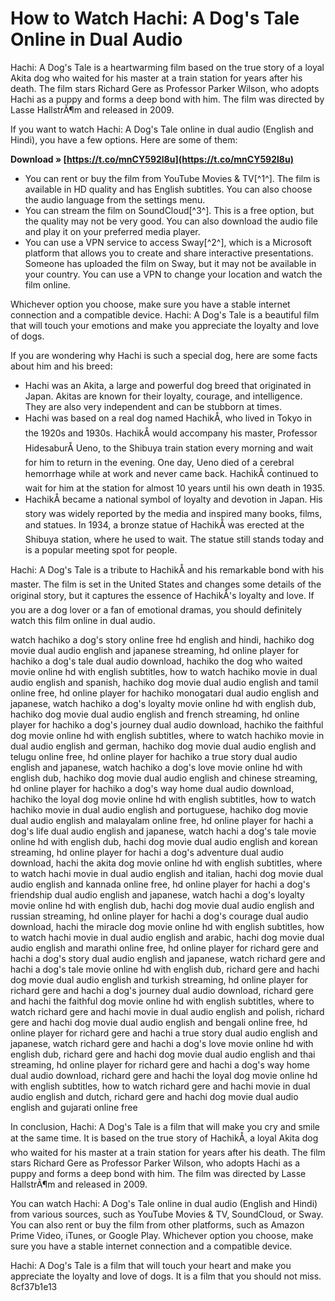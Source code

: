 
 
# How to Watch Hachi: A Dog's Tale Online in Dual Audio
  
Hachi: A Dog's Tale is a heartwarming film based on the true story of a loyal Akita dog who waited for his master at a train station for years after his death. The film stars Richard Gere as Professor Parker Wilson, who adopts Hachi as a puppy and forms a deep bond with him. The film was directed by Lasse HallstrÃ¶m and released in 2009.
  
If you want to watch Hachi: A Dog's Tale online in dual audio (English and Hindi), you have a few options. Here are some of them:
 
**Download » [https://t.co/mnCY592l8u](https://t.co/mnCY592l8u)**


  
- You can rent or buy the film from YouTube Movies & TV[^1^]. The film is available in HD quality and has English subtitles. You can also choose the audio language from the settings menu.
- You can stream the film on SoundCloud[^3^]. This is a free option, but the quality may not be very good. You can also download the audio file and play it on your preferred media player.
- You can use a VPN service to access Sway[^2^], which is a Microsoft platform that allows you to create and share interactive presentations. Someone has uploaded the film on Sway, but it may not be available in your country. You can use a VPN to change your location and watch the film online.

Whichever option you choose, make sure you have a stable internet connection and a compatible device. Hachi: A Dog's Tale is a beautiful film that will touch your emotions and make you appreciate the loyalty and love of dogs.
  
If you are wondering why Hachi is such a special dog, here are some facts about him and his breed:

- Hachi was an Akita, a large and powerful dog breed that originated in Japan. Akitas are known for their loyalty, courage, and intelligence. They are also very independent and can be stubborn at times.
- Hachi was based on a real dog named HachikÅ, who lived in Tokyo in the 1920s and 1930s. HachikÅ would accompany his master, Professor HidesaburÅ Ueno, to the Shibuya train station every morning and wait for him to return in the evening. One day, Ueno died of a cerebral hemorrhage while at work and never came back. HachikÅ continued to wait for him at the station for almost 10 years until his own death in 1935.
- HachikÅ became a national symbol of loyalty and devotion in Japan. His story was widely reported by the media and inspired many books, films, and statues. In 1934, a bronze statue of HachikÅ was erected at the Shibuya station, where he used to wait. The statue still stands today and is a popular meeting spot for people.

Hachi: A Dog's Tale is a tribute to HachikÅ and his remarkable bond with his master. The film is set in the United States and changes some details of the original story, but it captures the essence of HachikÅ's loyalty and love. If you are a dog lover or a fan of emotional dramas, you should definitely watch this film online in dual audio.
 
watch hachiko a dog's story online free hd english and hindi,  hachiko dog movie dual audio english and japanese streaming,  hd online player for hachiko a dog's tale dual audio download,  hachiko the dog who waited movie online hd with english subtitles,  how to watch hachiko movie in dual audio english and spanish,  hachiko dog movie dual audio english and tamil online free,  hd online player for hachiko monogatari dual audio english and japanese,  watch hachiko a dog's loyalty movie online hd with english dub,  hachiko dog movie dual audio english and french streaming,  hd online player for hachiko a dog's journey dual audio download,  hachiko the faithful dog movie online hd with english subtitles,  where to watch hachiko movie in dual audio english and german,  hachiko dog movie dual audio english and telugu online free,  hd online player for hachiko a true story dual audio english and japanese,  watch hachiko a dog's love movie online hd with english dub,  hachiko dog movie dual audio english and chinese streaming,  hd online player for hachiko a dog's way home dual audio download,  hachiko the loyal dog movie online hd with english subtitles,  how to watch hachiko movie in dual audio english and portuguese,  hachiko dog movie dual audio english and malayalam online free,  hd online player for hachi a dog's life dual audio english and japanese,  watch hachi a dog's tale movie online hd with english dub,  hachi dog movie dual audio english and korean streaming,  hd online player for hachi a dog's adventure dual audio download,  hachi the akita dog movie online hd with english subtitles,  where to watch hachi movie in dual audio english and italian,  hachi dog movie dual audio english and kannada online free,  hd online player for hachi a dog's friendship dual audio english and japanese,  watch hachi a dog's loyalty movie online hd with english dub,  hachi dog movie dual audio english and russian streaming,  hd online player for hachi a dog's courage dual audio download,  hachi the miracle dog movie online hd with english subtitles,  how to watch hachi movie in dual audio english and arabic,  hachi dog movie dual audio english and marathi online free,  hd online player for richard gere and hachi a dog's story dual audio english and japanese,  watch richard gere and hachi a dog's tale movie online hd with english dub,  richard gere and hachi dog movie dual audio english and turkish streaming,  hd online player for richard gere and hachi a dog's journey dual audio download,  richard gere and hachi the faithful dog movie online hd with english subtitles,  where to watch richard gere and hachi movie in dual audio english and polish,  richard gere and hachi dog movie dual audio english and bengali online free,  hd online player for richard gere and hachi a true story dual audio english and japanese,  watch richard gere and hachi a dog's love movie online hd with english dub,  richard gere and hachi dog movie dual audio english and thai streaming,  hd online player for richard gere and hachi a dog's way home dual audio download,  richard gere and hachi the loyal dog movie online hd with english subtitles,  how to watch richard gere and hachi movie in dual audio english and dutch,  richard gere and hachi dog movie dual audio english and gujarati online free
  
In conclusion, Hachi: A Dog's Tale is a film that will make you cry and smile at the same time. It is based on the true story of HachikÅ, a loyal Akita dog who waited for his master at a train station for years after his death. The film stars Richard Gere as Professor Parker Wilson, who adopts Hachi as a puppy and forms a deep bond with him. The film was directed by Lasse HallstrÃ¶m and released in 2009.
  
You can watch Hachi: A Dog's Tale online in dual audio (English and Hindi) from various sources, such as YouTube Movies & TV, SoundCloud, or Sway. You can also rent or buy the film from other platforms, such as Amazon Prime Video, iTunes, or Google Play. Whichever option you choose, make sure you have a stable internet connection and a compatible device.
  
Hachi: A Dog's Tale is a film that will touch your heart and make you appreciate the loyalty and love of dogs. It is a film that you should not miss.
 8cf37b1e13
 
